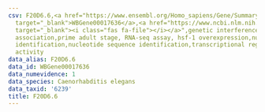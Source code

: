 ```yaml
---
csv: F20D6.6,<a href="https://www.ensembl.org/Homo_sapiens/Gene/Summary?db=core;g=WBGene00017636"
  target="_blank">WBGene00017636</a>,<a href="https://www.ncbi.nlm.nih.gov/pubmed/30894454"
  target="_blank"><i class="fas fa-file"></i></a>",genetic interference,functional
  association,prime adult stage, RNA-seq assay, hsf-1 overexpression,nucleotide sequence
  identification,nucleotide sequence identification,transcriptional regulation,up-regulates
  activity
data_alias: F20D6.6
data_id: WBGene00017636
data_numevidence: 1
data_species: Caenorhabditis elegans
data_taxid: '6239'
title: F20D6.6
---
```

